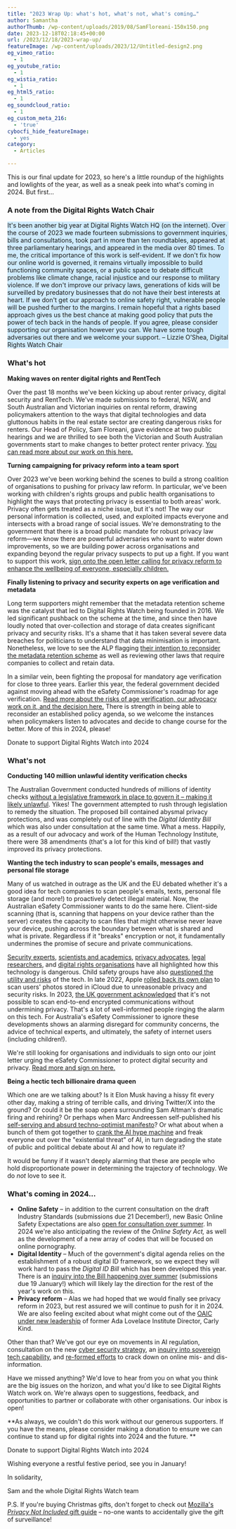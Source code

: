 ```yaml
---
title: "2023 Wrap Up: what's hot, what's not, what's coming…"
author: Samantha
authorThumb: /wp-content/uploads/2019/08/SamFloreani-150x150.png
date: 2023-12-18T02:18:45+00:00
url: /2023/12/18/2023-wrap-up/
featureImage: /wp-content/uploads/2023/12/Untitled-design2.png
eg_vimeo_ratio:
  - 1
eg_youtube_ratio:
  - 1
eg_wistia_ratio:
  - 1
eg_html5_ratio:
  - 1
eg_soundcloud_ratio:
  - 1
eg_custom_meta_216:
  - 'true'
cybocfi_hide_featureImage:
  - yes
category:
  - Articles

---
```

This is our final update for 2023, so here's a little roundup of the highlights and lowlights of the year, as well as a sneak peek into what's coming in 2024. But first…

### **A note from the Digital Rights Watch Chair**

<p class="has-background" style="background-color:#8dd2fc69">
  It's been another big year at Digital Rights Watch HQ (on the internet). Over the course of 2023 we made fourteen submissions to government inquiries, bills and consultations, took part in more than ten roundtables, appeared at three parliamentary hearings, and appeared in the media over 80 times. To me, the critical importance of this work is self-evident. If we don't fix how our online world is governed, it remains virtually impossible to build functioning community spaces, or a public space to debate difficult problems like climate change, racial injustice and our response to military violence. If we don't improve our privacy laws, generations of kids will be surveilled by predatory businesses that do not have their best interests at heart. If we don't get our approach to online safety right, vulnerable people will be pushed further to the margins. I remain hopeful that a rights based approach gives us the best chance at making good policy that puts the power of tech back in the hands of people. If you agree, please consider supporting our organisation however you can. We have some tough adversaries out there and we welcome your support. &#8211; Lizzie O&#8217;Shea, Digital Rights Watch Chair
</p>

### **What's hot**

**Making waves on renter digital rights and RentTech**

Over the past 18 months we've been kicking up about renter privacy, digital security and RentTech. We've made submissions to federal, NSW, and South Australian and Victorian inquiries on rental reform, drawing policymakers attention to the ways that digital technologies and data gluttonous habits in the real estate sector are creating dangerous risks for renters. Our Head of Policy, Sam Floreani, gave evidence at two public hearings and we are thrilled to see both the Victorian and South Australian governments start to make changes to better protect renter privacy. [You can read more about our work on this here.][1]

**Turning campaigning for privacy reform into a team sport**

Over 2023 we've been working behind the scenes to build a strong coalition of organisations to pushing for privacy law reform. In particular, we've been working with children's rights groups and public health organisations to highlight the ways that protecting privacy is essential to both areas' work. Privacy often gets treated as a niche issue, but it's not! The way our personal information is collected, used, and exploited impacts everyone and intersects with a broad range of social issues. We're demonstrating to the government that there is a broad public mandate for robust privacy law reform—we know there are powerful adversaries who want to water down improvements, so we are building power across organisations and expanding beyond the regular privacy suspects to put up a fight. If you want to support this work, [sign onto the open letter calling for privacy reform to enhance the wellbeing of everyone, especially children.][2]

**Finally listening to privacy and security experts on age verification and metadata**

Long term supporters might remember that the metadata retention scheme was the catalyst that led to Digital Rights Watch being founded in 2016. We led significant pushback on the scheme at the time, and since then have loudly noted that over-collection and storage of data creates significant privacy and security risks. It's a shame that it has taken several severe data breaches for politicians to understand that data minimisation is important. Nonetheless, we love to see the ALP flagging [their intention to reconsider the metadata retention scheme][3] as well as reviewing other laws that require companies to collect and retain data.

In a similar vein, been fighting the proposal for mandatory age verification for close to three years. Earlier this year, the federal government decided against moving ahead with the eSafety Commissioner's roadmap for age verification. [Read more about the risks of age verification, our advocacy work on it, and the decision here.][4] There is strength in being able to reconsider an established policy agenda, so we welcome the instances when policymakers listen to advocates and decide to change course for the better. More of this in 2024, please!

<div class="wp-block-buttons is-content-justification-center is-layout-flex wp-container-core-buttons-layout-10 wp-block-buttons-is-layout-flex">
  <div class="wp-block-button is-style-fill">
    <a class="wp-block-button__link has-vivid-cyan-blue-background-color has-background wp-element-button">Donate to support Digital Rights Watch into 2024</a>
  </div>
</div>

### **What's not**

**Conducting 140 million unlawful identity verification checks**

The Australian Government conducted hundreds of millions of identity checks [without a legislative framework in place to govern it &#8211; making it likely unlawful][5]. Yikes! The government attempted to rush through legislation to remedy the situation. The proposed bill contained abysmal privacy protections, and was completely out of line with the _Digital Identity Bill_ which was also under consultation at the same time. What a mess. Happily, as a result of our advocacy and work of the Human Technology Institute, there were 38 amendments (that's a lot for this kind of bill!) that vastly improved its privacy protections.

**Wanting the tech industry to scan people's emails, messages and personal file storage**

Many of us watched in outrage as the UK and the EU debated whether it's a good idea for tech companies to scan people's emails, texts, personal file storage (and more!) to proactively detect illegal material. Now, the Australian eSafety Commissioner wants to do the same here. Client-side scanning (that is, scanning that happens on your device rather than the server) creates the capacity to scan files that might otherwise never leave your device, pushing across the boundary between what is shared and what is private. Regardless if it "breaks" encryption or not, it fundamentally undermines the promise of secure and private communications.

[Security experts][6], [scientists and academics][7], [privacy advocates][8], [legal researchers][9], and [digital rights organisations][10] have all highlighted how this technology is dangerous. Child safety groups have also [questioned the utility and risks][11] of the tech. In late 2022, Apple [rolled back its own plan][12] to scan users' photos stored in iCloud due to unreasonable privacy and security risks. In 2023, [the UK government acknowledged][13] that it's not possible to scan end-to-end encrypted communications without undermining privacy. That's a lot of well-informed people ringing the alarm on this tech. For Australia's eSafety Commissioner to ignore these developments shows an alarming disregard for community concerns, the advice of technical experts, and ultimately, the safety of internet users (including children!).

We're still looking for organisations and individuals to sign onto our joint letter urging the eSafety Commissioner to protect digital security and privacy. [Read more and sign on here.][14]

**Being a hectic tech billionaire drama queen**

Which one are we talking about? Is it Elon Musk having a hissy fit every other day, making a string of terrible calls, and driving Twitter/X into the ground? Or could it be the soap opera surrounding Sam Altman's dramatic firing and rehiring? Or perhaps when Marc Andreessen self-published his [self-serving and absurd techno-optimist manifesto][15]? Or what about when a bunch of them got together to [crank the AI hype machine][16] and freak everyone out over the "existential threat" of AI, in turn degrading the state of public and political debate about AI and how to regulate it?

It would be funny if it wasn't deeply alarming that these are people who hold disproportionate power in determining the trajectory of technology. We do _not_ love to see it.

### **What's coming in 2024…**

  * **Online Safety** &#8211; in addition to the current consultation on the draft Industry Standards (submissions due 21 December!), new Basic Online Safety Expectations are also [open for consultation over summer][17]. In 2024 we're also anticipating the review of the _Online Safety Act,_ as well as the development of a new array of codes that will be focused on online pornography.
  * **Digital Identity** &#8211; Much of the government's digital agenda relies on the establishment of a robust digital ID framework, so we expect they will work hard to pass the _Digital ID Bill_ which has been developed this year. There is an [inquiry into the Bill happening over summer][18] (submissions due 19 January!) which will likely lay the direction for the rest of the year's work on this.
  * **Privacy reform** &#8211; Alas we had hoped that we would finally see privacy reform in 2023, but rest assured we will continue to push for it in 2024. We are also feeling excited about what might come out of the [OAIC under new leadership][19] of former Ada Lovelace Institute Director, Carly Kind.

Other than that? We've got our eye on movements in AI regulation, consultation on the new [cyber security strategy][20], an [inquiry into sovereign tech capability][21], and [re-formed efforts][21] to crack down on online mis- and dis-information.

Have we missed anything? We'd love to hear from you on what you think are the big issues on the horizon, and what you'd like to see Digital Rights Watch work on. We're always open to suggestions, feedback, and opportunities to partner or collaborate with other organisations. Our inbox is open!

**As always, we couldn't do this work without our generous supporters. If you have the means, please consider making a donation to ensure we can continue to stand up for digital rights into 2024 and the future. **

<div class="wp-block-buttons is-content-justification-center is-layout-flex wp-container-core-buttons-layout-11 wp-block-buttons-is-layout-flex">
  <div class="wp-block-button is-style-fill">
    <a class="wp-block-button__link has-vivid-cyan-blue-background-color has-background wp-element-button">Donate to support Digital Rights Watch into 2024</a>
  </div>
</div>

Wishing everyone a restful festive period, see you in January!

In solidarity,

Sam and the whole Digital Rights Watch team

P.S. If you're buying Christmas gifts, don't forget to check out [Mozilla's _Privacy Not Included_ gift guide][22] &#8211; no-one wants to accidentally give the gift of surveillance!

 [1]: https://digitalrightswatch.org.au/2023/08/07/renttech/
 [2]: https://actionnetwork.org/petitions/parents-for-privacy-reform
 [3]: https://www.theguardian.com/australia-news/2023/nov/22/labor-mandatory-data-retention-laws-companies-hacks-cyber-security-strategy
 [4]: https://digitalrightswatch.org.au/2023/08/31/campaign-win-against-age-verification/?link_id=1&can_id=2af2e058014cede074b65017aa9a247b&source=email-breaking-campaign-win-against-age-verification&email_referrer=&email_subject=breaking-campaign-win-against-age-verification
 [5]: https://www.theguardian.com/australia-news/2023/oct/31/hundreds-of-millions-of-australian-identity-checks-may-have-been-illegally-conducted-senate-hears
 [6]: https://arxiv.org/abs/2110.07450
 [7]: https://docs.google.com/document/d/13Aeex72MtFBjKhExRTooVMWN9TC-pbH-5LEaAbMF91Y/edit
 [8]: https://www.internetsociety.org/resources/doc/2020/fact-sheet-client-side-scanning/
 [9]: https://www.europarl.europa.eu/RegData/etudes/STUD/2023/740248/EPRS_STU(2023)740248_EN.pdf
 [10]: https://www.eff.org/deeplinks/2019/11/why-adding-client-side-scanning-breaks-end-end-encryption
 [11]: https://home.crin.org/readlistenwatch/stories/privacy-and-protection
 [12]: https://www.wired.com/story/apple-csam-scanning-heat-initiative-letter/?link_id=10&can_id=2af2e058014cede074b65017aa9a247b&source=email-encryption-battles-openai-drama-and-metadata-retention&email_referrer=&email_subject=encryption-battles-openai-drama-and-metadata-retention
 [13]: https://www.wired.com/story/britain-admits-defeat-online-safety-bill-encryption/?link_id=11&can_id=2af2e058014cede074b65017aa9a247b&source=email-encryption-battles-openai-drama-and-metadata-retention&email_referrer=&email_subject=encryption-battles-openai-drama-and-metadata-retention
 [14]: https://www.globalencryption.org/2023/12/take-action-sign-the-joint-letter-in-response-to-australian-esafety-proposed-industry-standards-2/
 [15]: https://www.theguardian.com/commentisfree/2023/oct/27/hey-tech-billionaires-if-you-want-to-talk-about-radical-change-lets-abolish-venture-capitalism
 [16]: https://www.theguardian.com/commentisfree/2023/may/31/yes-you-should-be-worried-about-ai-but-matrix-analogies-hide-a-more-insidious-threat
 [17]: https://www.infrastructure.gov.au/have-your-say/online-safety-basic-online-safety-expectations-amendment-determination-2023
 [18]: https://www.aph.gov.au/Parliamentary_Business/Committees/Senate/Economics/DigitalIDBills2023
 [19]: https://www.oaic.gov.au/newsroom/oaic-says-appointment-of-new-commissioners-a-significant-step
 [20]: https://www.homeaffairs.gov.au/reports-and-publications/submissions-and-discussion-papers/2023-2030-australian-cyber-security-strategy-discussion-paper
 [21]: https://www.theguardian.com/australia-news/2023/nov/13/labor-misinformation-bill-objections-freedom-of-speech-religious-freedom
 [22]: https://foundation.mozilla.org/en/privacynotincluded/
